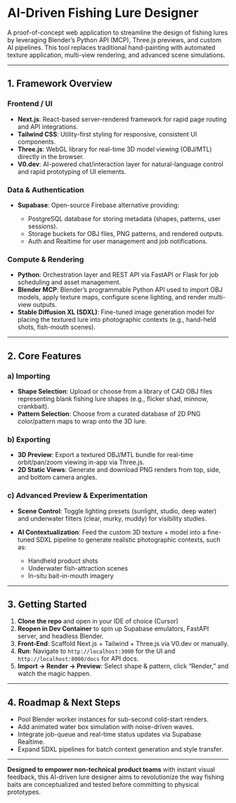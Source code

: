 # AI-Driven Fishing Lure Designer

A proof-of-concept web application to streamline the design of fishing lures by leveraging Blender’s Python API (MCP), Three.js previews, and custom AI pipelines. This tool replaces traditional hand-painting with automated texture application, multi-view rendering, and advanced scene simulations.

---

## 1. Framework Overview

### Frontend / UI

* **Next.js**: React-based server-rendered framework for rapid page routing and API integrations.
* **Tailwind CSS**: Utility-first styling for responsive, consistent UI components.
* **Three.js**: WebGL library for real-time 3D model viewing (OBJ/MTL) directly in the browser.
* **V0.dev**: AI-powered chat/interaction layer for natural-language control and rapid prototyping of UI elements.

### Data & Authentication

* **Supabase**: Open-source Firebase alternative providing:

  * PostgreSQL database for storing metadata (shapes, patterns, user sessions).
  * Storage buckets for OBJ files, PNG patterns, and rendered outputs.
  * Auth and Realtime for user management and job notifications.

### Compute & Rendering

* **Python**: Orchestration layer and REST API via FastAPI or Flask for job scheduling and asset management.
* **Blender MCP**: Blender’s programmable Python API used to import OBJ models, apply texture maps, configure scene lighting, and render multi-view outputs.
* **Stable Diffusion XL (SDXL)**: Fine-tuned image generation model for placing the textured lure into photographic contexts (e.g., hand-held shots, fish-mouth scenes).

---

## 2. Core Features

### a) Importing

* **Shape Selection**: Upload or choose from a library of CAD OBJ files representing blank fishing lure shapes (e.g., flicker shad, minnow, crankbait).
* **Pattern Selection**: Choose from a curated database of 2D PNG color/pattern maps to wrap onto the 3D lure.

### b) Exporting

* **3D Preview**: Export a textured OBJ/MTL bundle for real-time orbit/pan/zoom viewing in-app via Three.js.
* **2D Static Views**: Generate and download PNG renders from top, side, and bottom camera angles.

### c) Advanced Preview & Experimentation

* **Scene Control**: Toggle lighting presets (sunlight, studio, deep water) and underwater filters (clear, murky, muddy) for visibility studies.
* **AI Contextualization**: Feed the custom 3D texture + model into a fine-tuned SDXL pipeline to generate realistic photographic contexts, such as:

  * Handheld product shots
  * Underwater fish-attraction scenes
  * In-situ bait-in-mouth imagery

---

## 3. Getting Started

1. **Clone the repo** and open in your IDE of choice (Cursor)
2. **Reopen in Dev Container** to spin up Supabase emulators, FastAPI server, and headless Blender.
3. **Front-End**: Scaffold Next.js + Tailwind + Three.js via V0.dev or manually.
4. **Run**: Navigate to `http://localhost:3000` for the UI and `http://localhost:8000/docs` for API docs.
5. **Import → Render → Preview**: Select shape & pattern, click “Render,” and watch the magic happen.

---

## 4. Roadmap & Next Steps

* Pool Blender worker instances for sub-second cold-start renders.
* Add animated water box simulation with noise-driven waves.
* Integrate job-queue and real-time status updates via Supabase Realtime.
* Expand SDXL pipelines for batch context generation and style transfer.

---

**Designed to empower non-technical product teams** with instant visual feedback, this AI-driven lure designer aims to revolutionize the way fishing baits are conceptualized and tested before committing to physical prototypes.
